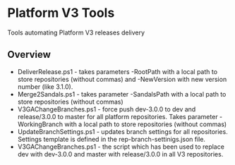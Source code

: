 # Platform V3 Tools

Tools automating Platform V3 releases delivery

## Overview

* DeliverRelease.ps1 - takes parameters -RootPath with a local path to store repositories (without commas) and -NewVersion with new version number (like 3.1.0).
* Merge2Sandals.ps1 - takes parameter -SandalsPath with a local path to store repositories (without commas)
* V3GAChangeBranches.ps1 - force push dev-3.0.0 to dev and release/3.0.0 to master for all platform repositories. Takes parameter -WorkingBranch with a local path to store repositories (without commas)
* UpdateBranchSettings.ps1 - updates branch settings for all repositories. Settings template is defined in the rep-branch-settinigs.json file.
* V3GAChangeBranches.ps1 - the script which has been used to replace dev with dev-3.0.0 and master with release/3.0.0 in all V3 repositories.